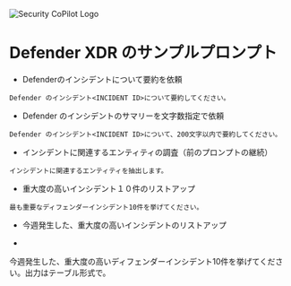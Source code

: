 
![Security CoPilot Logo](https://github.com/ninjyanaka/Copilot-For-Security/blob/main/Promptbook%20samples/ic_fluent_copilot_64_64%402x.png)  
# Defender XDR のサンプルプロンプト

- Defenderのインシデントについて要約を依頼
 ```
Defender のインシデント<INCIDENT ID>について要約してください。
 ```
- Defender のインシデントのサマリーを文字数指定で依頼
 ```
Defender のインシデント<INCIDENT ID>について、200文字以内で要約してください。
 ```
- インシデントに関連するエンティティの調査（前のプロンプトの継続）
 ```
インシデントに関連するエンティティを抽出します。
 ```
- 重大度の高いインシデント１０件のリストアップ
 ```
最も重要なディフェンダーインシデント10件を挙げてください。
 ```
- 今週発生した、重大度の高いインシデントのリストアップ
-  ```
今週発生した、重大度の高いディフェンダーインシデント10件を挙げてください。出力はテーブル形式で。
 ```

